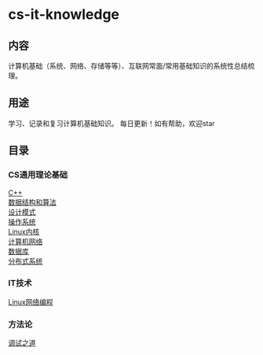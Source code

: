 # cs-it-knowledge
## 内容
计算机基础（系统、网络、存储等等）、互联网常面/常用基础知识的系统性总结梳理。
## 用途
学习、记录和复习计算机基础知识。 每日更新！如有帮助，欢迎star
## 目录
### CS通用理论基础
[C++](https://github.com/robotkkk/cs-basic-knowledge/tree/main/cpp)<br>
[数据结构和算法](https://github.com/key-gamer/cs-it-knowledge/tree/main/algorithm)<br>
[设计模式](https://github.com/key-gamer/cs-it-knowledge/tree/main/design-pattern)<br>
[操作系统](https://github.com/robotkkk/cs-basic-knowledge/tree/main/os)<br>
[Linux内核](https://github.com/key-gamer/cs-it-knowledge/tree/main/linux-kernel)<br>
[计算机网络](https://github.com/robotkkk/cs-basic-knowledge/tree/main/net)<br>
[数据库](https://github.com/robotkkk/cs-basic-knowledge/tree/main/db)<br>
[分布式系统](https://github.com/key-gamer/cs-it-knowledge/tree/main/distributed-system)<br>

### IT技术
[Linux网络编程](https://github.com/key-gamer/cs-it-knowledge/tree/main/linux-net-code)<br>

### 方法论
[调试之道](https://github.com/key-gamer/cs-it-knowledge/tree/main/debug)<br>
